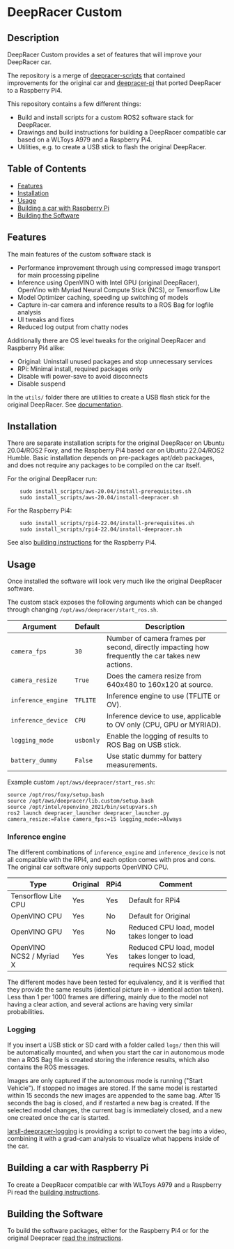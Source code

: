 # DeepRacer Custom

## Description

DeepRacer Custom provides a set of features that will improve your DeepRacer car.

The repository is a merge of [deepracer-scripts](https://github.com/davidfsmith/deepracer-scripts) that contained improvements for the original car and [deepracer-pi](https://github.com/larsll/deepracer-pi) that ported DeepRacer to a Raspberry Pi4.

This repository contains a few different things:
 - Build and install scripts for a custom ROS2 software stack for DeepRacer.
 - Drawings and build instructions for building a DeepRacer compatible car based on a WLToys A979 and a Raspberry Pi4.
 - Utilities, e.g. to create a USB stick to flash the original DeepRacer.

## Table of Contents

- [Features](#features)
- [Installation](#installation)
- [Usage](#usage)
- [Building a car with Raspberry Pi](#building-a-car-with-raspberry-pi)
- [Building the Software](#building-the-software)

## Features

The main features of the custom software stack is
- Performance improvement through using compressed image transport for main processing pipeline
- Inference using OpenVINO with Intel GPU (original DeepRacer), OpenVino with Myriad Neural Compute Stick (NCS), or Tensorflow Lite
- Model Optimizer caching, speeding up switching of models
- Capture in-car camera and inference results to a ROS Bag for logfile analysis
- UI tweaks and fixes
- Reduced log output from chatty nodes

Additionally there are OS level tweaks for the original DeepRacer and Raspberry Pi4 alike:
 - Original: Uninstall unused packages and stop unnecessary services
 - RPi: Minimal install, required packages only
 - Disable wifi power-save to avoid disconnects
 - Disable suspend

In the `utils/` folder there are utilities to create a USB flash stick for the original DeepRacer. See [documentation](docs/utilities.md).

## Installation

There are separate installation scripts for the original DeepRacer on Ubuntu 20.04/ROS2 Foxy, and the Raspberry Pi4 based car on Ubuntu 22.04/ROS2 Humble. Basic installation depends on pre-packages apt/deb packages, and does not require any packages to be compiled on the car itself.

For the original DeepRacer run:

        sudo install_scripts/aws-20.04/install-prerequisites.sh
        sudo install_scripts/aws-20.04/install-deepracer.sh

For the Raspberry Pi4:

        sudo install_scripts/rpi4-22.04/install-prerequisites.sh
        sudo install_scripts/rpi4-22.04/install-deepracer.sh

See also [building instructions](docs/raspberry_pi.md) for the Raspberry Pi4.

## Usage

Once installed the software will look very much like the original DeepRacer software.

The custom stack exposes the following arguments which can be changed through changing `/opt/aws/deepracer/start_ros.sh`.

| Argument | Default | Description | 
| -------- | ------- | ----------- |
| `camera_fps` | `30` | Number of camera frames per second, directly impacting how frequently the car takes new actions. |
| `camera_resize` | `True` | Does the camera resize from 640x480 to 160x120 at source. | 
| `inference_engine` | `TFLITE` | Inference engine to use (TFLITE or OV). |
| `inference_device` | `CPU` | Inference device to use, applicable to OV only (CPU, GPU or MYRIAD). |
| `logging_mode` | `usbonly` | Enable the logging of results to ROS Bag on USB stick. |
| `battery_dummy` | `False` | Use static dummy for battery measurements. |

Example custom `/opt/aws/deepracer/start_ros.sh`:
    
    source /opt/ros/foxy/setup.bash
    source /opt/aws/deepracer/lib.custom/setup.bash
    source /opt/intel/openvino_2021/bin/setupvars.sh
    ros2 launch deepracer_launcher deepracer_launcher.py camera_resize:=False camera_fps:=15 logging_mode:=Always

### Inference engine 

The different combinations of `inference_engine` and `inference_device` is not all compatible with the RPi4, and each option comes with pros and cons. The original car software only supports OpenVINO CPU.

| Type | Original | RPi4 | Comment |
|------|----------|------|---------|
| Tensorflow Lite CPU | Yes | Yes  | Default for RPi4
| OpenVINO CPU | Yes | No | Default for Original
| OpenVINO GPU | Yes | No | Reduced CPU load, model takes longer to load
| OpenVINO NCS2 / Myriad X | Yes | Yes | Reduced CPU load, model takes longer to load, requires NCS2 stick

The different modes have been tested for equivalency, and it is verified that they provide the same results (identical picture in -> identical action taken). Less than 1 per 1000 frames are differing, mainly due to the model not having a clear action, and several actions are having very similar probabilities.

### Logging

If you insert a USB stick or SD card with a folder called `logs/` then this will be automatically mounted, and when you start the car in autonomous mode then a ROS Bag file is created storing the inference results, which also contains the ROS messages.

Images are only captured if the autonomous mode is running ("Start Vehicle"). If stopped no images are stored. If the same model is restarted within 15 seconds the new images are appended to the same bag. After 15 seconds the bag is closed, and if restarted a new bag is created. If the selected model changes, the current bag is immediately closed, and a new one created once the car is started.

[larsll-deepracer-logging](https://github.com/larsll/larsll-deepracer-logging.git) is providing a script to convert the bag into a video, combining it with a grad-cam analysis to visualize what happens inside of the car.

## Building a car with Raspberry Pi

To create a DeepRacer compatible car with WLToys A979 and a Raspberry Pi read the [building instructions](docs/raspberry_pi.md).

## Building the Software

To build the software packages, either for the Raspberry Pi4 or for the original Deepracer [read the instructions](docs/build_sw.md).

